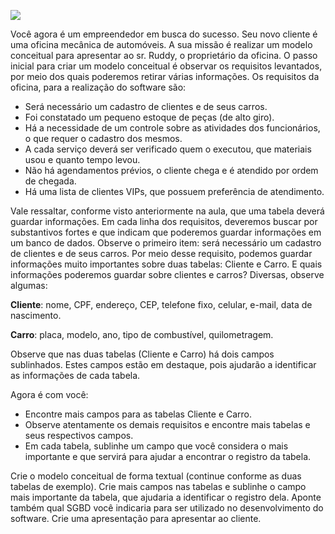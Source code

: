 [![](https://ampli-images.s3.amazonaws.com/production/91f91578-0ec8-4fcd-a71d-7b4584996957/original)](https://ampli-images.s3.amazonaws.com/production/91f91578-0ec8-4fcd-a71d-7b4584996957/original)

Você agora é um empreendedor em busca do sucesso. Seu novo cliente é uma oficina mecânica de automóveis. A sua missão é realizar um modelo conceitual para apresentar ao sr. Ruddy, o proprietário da oficina. O passo inicial para criar um modelo conceitual é observar os requisitos levantados, por meio dos quais poderemos retirar várias informações. Os requisitos da oficina, para a realização do software são:

- Será necessário um cadastro de clientes e de seus carros.
- Foi constatado um pequeno estoque de peças (de alto giro).
- Há a necessidade de um controle sobre as atividades dos funcionários, o que requer o cadastro dos mesmos.
- A cada serviço deverá ser verificado quem o executou, que materiais usou e quanto tempo levou.
- Não há agendamentos prévios, o cliente chega e é atendido por ordem de chegada.
- Há uma lista de clientes VIPs, que possuem preferência de atendimento.

Vale ressaltar, conforme visto anteriormente na aula, que uma tabela deverá guardar informações. Em cada linha dos requisitos, deveremos buscar por substantivos fortes e que indicam que poderemos guardar informações em um banco de dados. Observe o primeiro item: será necessário um cadastro de clientes e de seus carros. Por meio desse requisito, podemos guardar informações muito importantes sobre duas tabelas: Cliente e Carro. E quais informações poderemos guardar sobre clientes e carros? Diversas, observe algumas:

**Cliente**: nome, CPF, endereço, CEP, telefone fixo, celular, e-mail, data de nascimento.

**Carro**: placa, modelo, ano, tipo de combustível, quilometragem.

Observe que nas duas tabelas (Cliente e Carro) há dois campos sublinhados. Estes campos estão em destaque, pois ajudarão a identificar as informações de cada tabela.

Agora é com você:

- Encontre mais campos para as tabelas Cliente e Carro.
- Observe atentamente os demais requisitos e encontre mais tabelas e seus respectivos campos.
- Em cada tabela, sublinhe um campo que você considera o mais importante e que servirá para ajudar a encontrar o registro da tabela.

Crie o modelo conceitual de forma textual (continue conforme as duas tabelas de exemplo). Crie mais campos nas tabelas e sublinhe o campo mais importante da tabela, que ajudaria a identificar o registro dela. Aponte também qual SGBD você indicaria para ser utilizado no desenvolvimento do software. Crie uma apresentação para apresentar ao cliente.